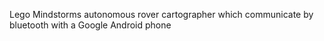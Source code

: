 Lego Mindstorms autonomous rover cartographer which communicate by bluetooth with a Google Android phone